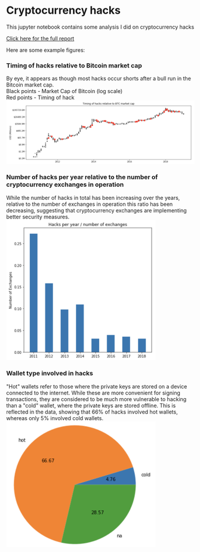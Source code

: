 # Cryptocurrency hacks

This jupyter notebook contains some analysis I did on cryptocurrency hacks 

[Click here for the full report](https://dariusparvin.github.io/Cryptocurrency_hacks/)

Here are some example figures:<br>

<h3>Timing of hacks relative to Bitcoin market cap</h3>
By eye, it appears as though most hacks occur shorts after a bull run in the Bitcoin market cap.<br>
Black points - Market Cap of Bitcoin (log scale) <br>
Red points - Timing of hack<br>
<img src="example_figures/MarketCap_vs_hacks.png">
<br>
<h3>Number of hacks per year relative to the number of cryptocurrency exchanges in operation</h3>
While the number of hacks in total has been increasing over the years, relative to the number of exchanges in operation this ratio has been decreasing, suggesting that cryptocurrency exchanges are implementing better security measures.
<img src="example_figures/hacks_per_exchange.png", width = "400">
<br>

<h3>Wallet type involved in hacks</h3>
"Hot" wallets refer to those where the private keys are stored on a device connected to the internet. While these are more convenient for signing transactions, they are considered to be much more vulnerable to hacking than a "cold" wallet, where the private keys are stored offline. This is reflected in the data, showing that 66% of hacks involved hot wallets, whereas only 5% involved cold wallets.
<img src="example_figures/wallets.png", width = "400">
